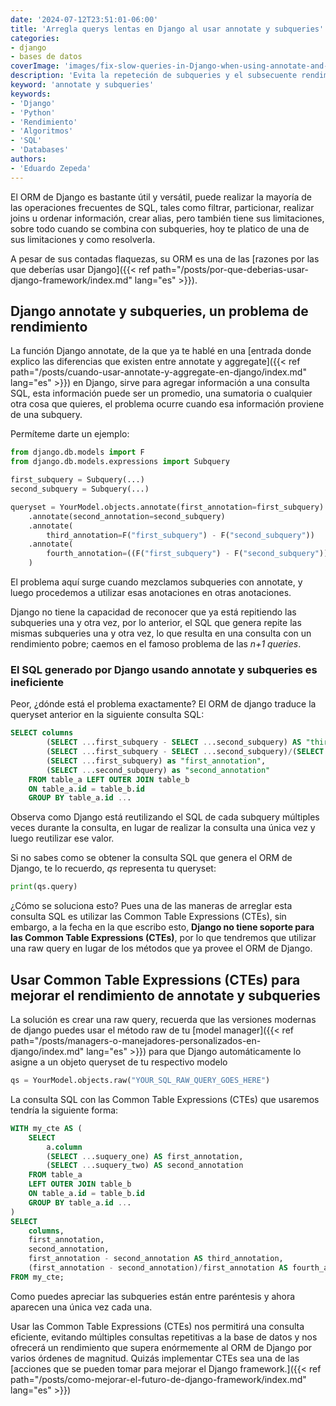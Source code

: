 ```yaml
---
date: '2024-07-12T23:51:01-06:00'
title: 'Arregla querys lentas en Django al usar annotate y subqueries'
categories:
- django
- bases de datos
coverImage: 'images/fix-slow-queries-in-Django-when-using-annotate-and-subqueries.jpg'
description: 'Evita la repeteción de subqueries y el subsecuente rendimiento pobre al usar Django annotate usando raw queries y Common Table Expressions (CTEs) en bases de datos SQL'
keyword: 'annotate y subqueries'
keywords:
- 'Django'
- 'Python'
- 'Rendimiento'
- 'Algoritmos'
- 'SQL'
- 'Databases'
authors:
- 'Eduardo Zepeda'
---
```


El ORM de Django es bastante útil y versátil, puede realizar la mayoría de las operaciones frecuentes de SQL, tales como filtrar, particionar, realizar joins u ordenar información, crear alias, pero también tiene sus limitaciones, sobre todo cuando se combina con subqueries, hoy te platico de una de sus limitaciones y como resolverla. 

A pesar de sus contadas flaquezas, su ORM es una de las [razones por las que deberías usar Django]({{< ref path="/posts/por-que-deberias-usar-django-framework/index.md" lang="es" >}}).

## Django annotate y subqueries, un problema de rendimiento

La función Django annotate, de la que ya te hablé en una [entrada donde explico las diferencias que existen entre annotate y aggregate]({{< ref path="/posts/cuando-usar-annotate-y-aggregate-en-django/index.md" lang="es" >}}) en Django, sirve para agregar información a una consulta SQL, esta información puede ser un promedio, una sumatoria o cualquier otra cosa que quieres, el problema ocurre cuando esa información proviene de una subquery.

Permíteme darte un ejemplo:

``` python
from django.db.models import F
from django.db.models.expressions import Subquery

first_subquery = Subquery(...)
second_subquery = Subquery(...)

queryset = YourModel.objects.annotate(first_annotation=first_subquery)
    .annotate(second_annotation=second_subquery)
    .annotate(
        third_annotation=F("first_subquery") - F("second_subquery"))
    .annotate(
        fourth_annotation=((F("first_subquery") - F("second_subquery")) / F("second_subquery"))
    )
```

El problema aquí surge cuando mezclamos subqueries con annotate, y luego procedemos a utilizar esas anotaciones en otras anotaciones. 

Django no tiene la capacidad de reconocer que ya está repitiendo las subqueries una y otra vez, por lo anterior, el SQL que genera repite las mismas subqueries una y otra vez, lo que resulta en una consulta con un rendimiento pobre; caemos en el famoso problema de las *n+1 queries*. 

### El SQL generado por Django usando annotate y subqueries es ineficiente

Peor, ¿dónde está el problema exactamente? El ORM de django traduce la queryset anterior en la siguiente consulta SQL:

``` sql
SELECT columns
        (SELECT ...first_subquery - SELECT ...second_subquery) AS "third_annotation",
        (SELECT ...first_subquery - SELECT ...second_subquery)/(SELECT ...first_subquery) as "fourth_annotation",
        (SELECT ...first_subquery) as "first_annotation",
        (SELECT ...second_subquery) as "second_annotation"
    FROM table_a LEFT OUTER JOIN table_b
    ON table_a.id = table_b.id
    GROUP BY table_a.id ...
```

Observa como Django está reutilizando el SQL de cada subquery múltiples veces durante la consulta, en lugar de realizar la consulta una única vez y luego reutilizar ese valor.

Si no sabes como se obtener la consulta SQL que genera el ORM de Django, te lo recuerdo, *qs* representa tu queryset:

``` python
print(qs.query)
```

¿Cómo se soluciona esto? Pues una de las maneras de arreglar esta consulta SQL es utilizar las Common Table Expressions (CTEs), sin embargo, a la fecha en la que escribo esto, **Django no tiene soporte para las Common Table Expressions (CTEs)**, por lo que tendremos que utilizar una raw query en lugar de los métodos que ya provee el ORM de Django.

## Usar Common Table Expressions (CTEs) para mejorar el rendimiento de annotate y subqueries 

La solución es crear una raw query, recuerda que las versiones modernas de django puedes usar el método raw de tu [model manager]({{< ref path="/posts/managers-o-manejadores-personalizados-en-django/index.md" lang="es" >}}) para que Django automáticamente lo asigne a un objeto queryset de tu respectivo modelo

``` python
qs = YourModel.objects.raw("YOUR_SQL_RAW_QUERY_GOES_HERE")
```

La consulta SQL con las Common Table Expressions (CTEs) que usaremos tendría la siguiente forma:

``` sql
WITH my_cte AS (
    SELECT 
        a.column
        (SELECT ...suquery_one) AS first_annotation, 
        (SELECT ...suquery_two) AS second_annotation
    FROM table_a 
    LEFT OUTER JOIN table_b 
    ON table_a.id = table_b.id 
    GROUP BY table_a.id ...
)
SELECT 
    columns,
    first_annotation, 
    second_annotation, 
    first_annotation - second_annotation AS third_annotation,
    (first_annotation - second_annotation)/first_annotation AS fourth_annotation
FROM my_cte;
```

Como puedes apreciar las subqueries están entre paréntesis y ahora aparecen una única vez cada una. 

Usar las Common Table Expressions (CTEs) nos permitirá una consulta eficiente, evitando múltiples consultas repetitivas a la base de datos y nos ofrecerá un rendimiento que supera enórmemente al ORM de Django por varios órdenes de magnitud. Quizás implementar CTEs sea una de las [acciones que se pueden tomar para mejorar el Django framework.]({{< ref path="/posts/como-mejorar-el-futuro-de-django-framework/index.md" lang="es" >}})



